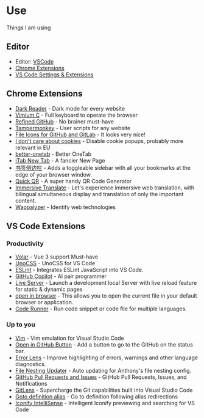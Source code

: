 # Use

Things I am using

## Editor

- Editor: [VSCode](https://code.visualstudio.com/)
- [Chrome Extensions](#chrome-extensions)
- [VS Code Settings & Extensions](#vs-code-extensions)

## Chrome Extensions

- [Dark Reader](https://chrome.google.com/webstore/detail/dark-reader/eimadpbcbfnmbkopoojfekhnkhdbieeh) - Dark mode for every website
- [Vimium C](https://chrome.google.com/webstore/detail/vimium-c-all-by-keyboard/hfjbmagddngcpeloejdejnfgbamkjaeg) - Full keyboard to operate the browser
- [Refined GitHub](https://chrome.google.com/webstore/detail/refined-github/hlepfoohegkhhmjieoechaddaejaokhf) - No brainer must-have
- [Tampermonkey](https://chrome.google.com/webstore/detail/tampermonkey/dhdgffkkebhmkfjojejmpbldmpobfkfo) - User scripts for any website
- [File Icons for GitHub and GitLab](https://chrome.google.com/webstore/detail/file-icons-for-github-and/ficfmibkjjnpogdcfhfokmihanoldbfe) - It looks very nice!
- [I don't care about cookies](https://chrome.google.com/webstore/detail/i-dont-care-about-cookies/fihnjjcciajhdojfnbdddfaoknhalnja) - Disable cookie popups, probably more relevant in EU
- [better-onetab](https://chrome.google.com/webstore/detail/better-onetab/eookhngofldnbnidjlbkeecljkfpmfpg) - Better OneTab
- [iTab New Tab](https://chrome.google.com/webstore/detail/itab%E6%96%B0%E6%A0%87%E7%AD%BE%E9%A1%B5%E5%85%8D%E8%B4%B9chatgpt/mhloojimgilafopcmlcikiidgbbnelip) - A fancier New Page
- [书签侧边栏](https://chrome.google.com/webstore/detail/bookmark-sidebar/jdbnofccmhefkmjbkkdkfiicjkgofkdh) - Adds a toggleable sidebar with all your bookmarks at the edge of your browser window.
- [Quick QR](https://chrome.google.com/webstore/detail/qr-code-generator/afpbjjgbdimpioenaedcjgkaigggcdpp) - A super handy QR Code Generator
- [Immersive Translate](https://chrome.google.com/webstore/detail/immersive-translate/bpoadfkcbjbfhfodiogcnhhhpibjhbnh) - Let's experience immersive web translation, with bilingual simultaneous display and translation of only the important content. 
- [Wappalyzer](https://chrome.google.com/webstore/detail/wappalyzer-technology-pro/gppongmhjkpfnbhagpmjfkannfbllamg) - Identify web technologies

## VS Code Extensions

### Productivity

- [Volar](https://marketplace.visualstudio.com/items?itemName=vue.volar) - Vue 3 support Must-have
- [UnoCSS](https://marketplace.visualstudio.com/items?itemName=antfu.unocss) - UnoCSS for VS Code
- [ESLint](https://marketplace.visualstudio.com/items?itemName=dbaeumer.vscode-eslint) - Integrates ESLint JavaScript into VS Code.
- [GitHub Copilot](https://marketplace.visualstudio.com/items?itemName=GitHub.copilot) - AI pair programmer
- [Live Server](https://marketplace.visualstudio.com/items?itemName=ritwickdey.LiveServer) - Launch a development local Server with live reload feature for static & dynamic pages
- [open in browser](https://marketplace.visualstudio.com/items?itemName=techer.open-in-browser) - This allows you to open the current file in your default browser or application.
- [Code Runner](https://marketplace.visualstudio.com/items?itemName=formulahendry.code-runner) - Run code snippet or code file for multiple languages.

### Up to you

- [Vim](https://marketplace.visualstudio.com/items?itemName=vscodevim.vim) - Vim emulation for Visual Studio Code
- [Open in GitHub Button](https://marketplace.visualstudio.com/items?itemName=antfu.open-in-github-button) - Add a button to go to the GitHub on the status bar.
- [Error Lens](https://marketplace.visualstudio.com/items?itemName=usernamehw.errorlens) - Improve highlighting of errors, warnings and other language diagnostics.
- [File Nesting Updater](https://marketplace.visualstudio.com/items?itemName=antfu.file-nesting) - Auto updating for Anthony's file nesting config.
- [GitHub Pull Requests and Issues](https://marketplace.visualstudio.com/items?itemName=GitHub.vscode-pull-request-github) - GitHub Pull Requests, Issues, and Notifications
- [GitLens](https://marketplace.visualstudio.com/items?itemName=eamodio.gitlens) - Supercharge the Git capabilities built into Visual Studio Code
- [Goto definition alias](https://marketplace.visualstudio.com/items?itemName=antfu.goto-alias) - Go to definition following alias redirections
- [Iconify IntelliSense](https://marketplace.visualstudio.com/items?itemName=antfu.iconify) - Intelligent Iconify previewing and searching for VS Code